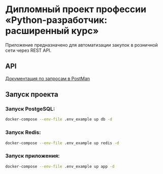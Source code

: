 # Дипломный проект профессии «Python-разработчик: расширенный курс»

Приложение предназначено для автоматизации закупок в розничной сети через REST API.

## API

[Документация по запросам в PostMan](https://documenter.getpostman.com/view/34255099/2sA3rzHs3C)

## Запуск проекта

### Запуск PostgeSQL:
```bash
docker-compose --env-file .env_example up db -d
```

### Запуск Redis:
```bash
docker-compose --env-file .env_example up redis -d
```

### Запуск приложения:
```bash
docker-compose --env-file .env_example up app -d
```
